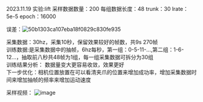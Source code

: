 2023.11.19
实验:lift 采样数据数量：200 每组数据长度：48 trunk：30 lrate：5e-5 epoch：16000

误差：![50b1303ca107eba18f0829c830fe935](https://github.com/LiuXinzi/DaC/assets/133741133/b6b23497-aa52-4e83-9ddc-ecf506730778)

采集数据：30hz，采集10秒，保留效果较好的帧数，共9s 270帧\
训练数据:是采集数据中的抽帧，6hz每秒，第一组：0-5-11-...,第二组：1-6-12...，抽取前八秒共48帧为1组，每一组采集数据可拆分为30组\
训练结果分析： 数据量变大更容易收敛，效果更好\
下一步优化：相机位置放置在可以看清夹爪的位置来增加成功率，增加采集数据时间来增加抽帧的频率来增加运动速度

采样视频：
![image](https://github.com/LiuXinzi/DaC/blob/main/output.gif)

